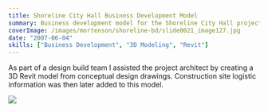 ```yaml
---
title: Shoreline City Hall Business Development Model
summary: Business development model for the Shoreline City Hall project
coverImage: /images/mortenson/shoreline-bd/slide0021_image127.jpg
date: "2007-06-04"
skills: ["Business Development", "3D Modeling", "Revit"]
---
```


As part of a design build team I assisted the project architect by creating a 3D Revit model from conceptual design drawings. Construction site logistic information was then later added to this model.

![](/images/mortenson/shoreline-bd/slide0021_image129.jpg)
